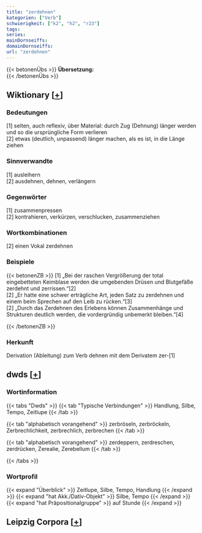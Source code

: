 ```yaml
---
title: "zerdehnen"
kategorien: ["Verb"]
schwierigkeit: ["k2", "h2", "r23"]
tags:
series:
mainDornseiffs:
domainDornseiffs:
url: "zerdehnen"
---
```


{{< betonenÜbs >}}
**Übersetzung:**  
{{< /betonenÜbs >}}

## Wiktionary [[+](https://de.wiktionary.org/wiki/zerdehnen)]

### Bedeutungen
[1] selten, auch reflexiv, über Material: durch Zug (Dehnung) länger werden und so die ursprüngliche Form verlieren  
[2] etwas (deutlich, unpassend) länger machen, als es ist, in die Länge ziehen  

### Sinnverwandte
[1] ausleihern  
[2] ausdehnen, dehnen, verlängern  

### Gegenwörter
[1] zusammenpressen  
[2] kontrahieren, verkürzen, verschlucken, zusammenziehen  

### Wortkombinationen
[2] einen Vokal zerdehnen  

### Beispiele
{{< betonenZB >}}
[1] „Bei der raschen Vergrößerung der total eingebetteten Keimblase werden die umgebenden Drüsen und Blutgefäße zerdehnt und zerrissen.“[2]  
[2] „Er hatte eine schwer erträgliche Art, jeden Satz zu zerdehnen und einem beim Sprechen auf den Leib zu rücken.“[3]  
[2] „Durch das Zerdehnen des Erlebens können Zusammenhänge und Strukturen deutlich werden, die vordergründig unbemerkt bleiben.“[4]  

{{< /betonenZB >}}
### Herkunft
Derivation (Ableitung) zum Verb dehnen mit dem Derivatem zer-[1]  



## dwds [[+](https://www.dwds.de/wb/zerdehnen)]

### Wortinformation
{{< tabs "Dwds" >}}
{{< tab "Typische Verbindungen" >}}
Handlung, Silbe, Tempo, Zeitlupe
{{< /tab >}}

{{< tab "alphabetisch vorangehend" >}}
zerbröseln, zerbröckeln, Zerbrechlichkeit, zerbrechlich, zerbrechen
{{< /tab >}}

{{< tab "alphabetisch vorangehend" >}}
zerdeppern, zerdreschen, zerdrücken, Zerealie, Zerebellum
{{< /tab >}}

{{< /tabs >}}

### Wortprofil
{{< expand "Überblick" >}} Zeitlupe, Silbe, Tempo, Handlung {{< /expand >}}
{{< expand "hat Akk./Dativ-Objekt" >}} Silbe, Tempo {{< /expand >}}
{{< expand "hat Präpositionalgruppe" >}} auf Stunde {{< /expand >}}

## Leipzig Corpora [[+](https://corpora.uni-leipzig.de/en/res?word=zerdehnen&corpusId=deu_newscrawl-public_2018)]

